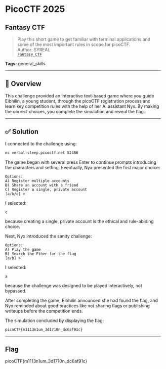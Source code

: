 # PicoCTF 2025

## Fantasy CTF

> Play this short game to get familiar with terminal applications and some of the most important rules in scope for picoCTF.  
> Author: SYREAL  
> [`Fantasy CTF`](general_skills)

**Tags:** general_skills

---

## 🧾 Overview

This challenge provided an interactive text-based game where you guide Eibhilin, a young student, through the picoCTF registration process and learn key competition rules with the help of her AI assistant Nyx. By making the correct choices, you complete the simulation and reveal the flag.

---

## ✅ Solution

I connected to the challenge using:

```bash
nc verbal-sleep.picoctf.net 52486
```

The game began with several press Enter to continue prompts introducing the characters and setting. Eventually, Nyx presented the first major choice:

```
Options:
A) Register multiple accounts
B) Share an account with a friend
C) Register a single, private account
[a/b/c] >
```

I selected:
```
c
```

because creating a single, private account is the ethical and rule-abiding choice.

Next, Nyx introduced the sanity challenge:

```
Options:
A) Play the game
B) Search the Ether for the flag
[a/b] >
```

I selected:
```
a
```
because the challenge was designed to be played interactively, not bypassed.

After completing the game, Eibhilin announced she had found the flag, and Nyx reminded about good practices like not sharing flags or publishing writeups before the competition ends.

The simulation concluded by displaying the flag:

```
picoCTF{m1113n1um_3d1710n_dc6af91c}
```
---

## Flag
picoCTF{m1113n1um_3d1710n_dc6af91c}
